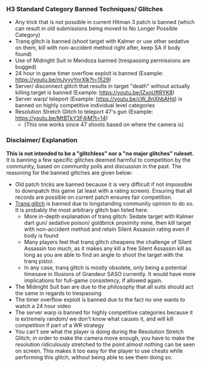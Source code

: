 ### H3 Standard Category Banned Techniques/ Glitches
* Any trick that is not possible in current Hitman 3 patch is banned (which can result in old submissions being moved to No Longer Possible Category)
* Tranq glitch is banned (shoot target with Kalmer or use other sedative on them, kill with non-accident method right after, keep SA if body found)
* Use of Midnight Suit in Mendoza banned (trespassing permissions are bugged)
* 24 hour in game timer overflow exploit is banned (Example: https://youtu.be/mJyyyYnrXlk?t=1529)
* Server/ disconnect glitch that results in target "death" without actually killing target is banned (Example: https://youtu.be/IZxoUftRYK8)
* Server warp/ teleport (Example: https://youtu.be/cW_8nXhbAHg) is banned on highly competitive individual level categories
* Resolution Stretch Glitch to teleport 47's gun (Example: https://youtu.be/MtBTkY3F4iM?t=14)
  * (This one works since 47 shoots based on where the camera is)

### Disclaimer/ Explanation
**This is not intended to be a "glitchless" nor a "no major glitches" ruleset.** It is banning a few specific glitches deemed harmful to competition by the community, based on community polls and discussion in the past. The reasoning for the banned glitches are given below:
* Old patch tricks are banned because it is very difficult if not impossible to downpatch this game (at least with a rating screen). Ensuring that all records are possible on current patch ensures fair competition.
* [Tranq glitch](https://youtu.be/KFrqJAM6vqI?t=8) is banned due to longstanding community opinion to do so. It is probably the most arbitrary glitch ban listed here.
  *  More in-depth explanation of tranq glitch: Sedate target with Kalmer dart gun/ sedative poison/ goldbrick proximity mine, then kill target with non-accident method and retain Silent Assassin rating even if body is found
  * Many players feel that tranq glitch cheapens the challenge of Silent Assassin too much, as it makes any kill a free Silent Assassin kill as long as you are able to find an angle to shoot the target with the tranq pistol.
  * In any case, tranq glitch is mostly obsolete, only being a potential timesave in Illusions of Grandeur SASO currently. It would have more implications for full-game consistency, if allowed again.
* The Midnight Suit ban are due to the philosophy that all suits should act the same in regards to trespassing
* The timer overflow exploit is banned due to the fact no one wants to watch a 24 hour video
* The server warp is banned for highly competitive categories because it is extremely random/ we don't know what causes it, and will kill competition if part of a WR strategy
* You can't see what the player is doing during the Resolution Stretch Glitch; in order to make the camera move enough, you have to make the resolution ridiculously stretched to the point almost nothing can be seen on screen. This makes it too easy for the player to use cheats while performing this glitch, without being able to see them doing so.